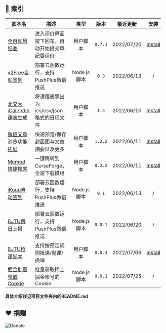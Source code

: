 ## 📌 索引

| 脚本名                                                       | 描述                                         |    类型     |  版本   | 最近更新   |                             安装                             |
| ------------------------------------------------------------ | -------------------------------------------- | :---------: | :-----: | ---------- | :----------------------------------------------------------: |
| [全自动风纪委](./src/BiliAutoJudgement)                      | 进入评价界面按下回车，自动开始提交风纪委评价 |  用户脚本   |  `0.7.1`  | 2022/07/20 | [Install](https://fastly.jsdelivr.net/gh/ZiuChen/userscript@main/src/BiliAutoJudgement/bili-auto-judgement.user.js) |
| [v2Free自动签到](./src/v2FreeAutoCheckIn)                    | 部署云函数运行，支持PushPlus微信推送         | Node.js脚本 |  `0.3`  | 2022/06/13 |                              /                               |
| [北交大iCalender课表生成](./src/BJTU-Schedule-ics-csvGenerator) | 将课程表导出为ics/csv/json格式的日程文件     |  用户脚本   |  `1.5`  | 2022/06/10 | [Install](https://fastly.jsdelivr.net/gh/ZiuChen/userscript@main/src/BJTU-Schedule-ics-csvGenerator/generator.js) |
| [微信文章浏览功能拓展](./src/WeChatArticleEX)                | 快速预览/保存封面图与文章摘要以及更多        |  用户脚本   | `1.2.2` | 2022/06/11 | [Install](https://fastly.jsdelivr.net/gh/ZiuChen/userscript@main/src/WeChatArticleEX/userscript.user.js) |
| [Mcmod快捷搜索](./src/McmodQuickSearch)                      | 一键跳转到CurseForge，全速下载模组           |  用户脚本   | `0.2.2` | 2022/06/11 | [Install](https://fastly.jsdelivr.net/gh/ZiuChen/userscript@main/src/McmodQuickSearch/userscript.user.js) |
| [iKuuu自动签到](./src/iKuuuCheckIn)                          | 部署云函数运行，支持PushPlus微信推送         | Node.js脚本 |  `0.1`  | 2022/06/13 |                              /                               |
| [BJTU每日上报](./src/BJTUDailyReport)                        | 部署云函数运行，支持PushPlus微信推送         | Node.js脚本 | `0.0.1` | 2022/06/20 |                              /                               |
| [BJTU抢课脚本](./src/BJTUCourse)                             | 支持按预定规则抢课/抛课/换课                 |  用户脚本   | `0.0.3` | 2022/07/06 | [Install](https://fastly.jsdelivr.net/gh/ZiuChen/userscript@main/src/BJTUCourse/userscript.user.js) |
| [掘金批量获取Cookie](./src\JuejinCookie\README.md) | 批量获取稀土掘金账号的Cookie | Node.js脚本 | `0.0.1` | 2022/07/25 | / |

**具体介绍详见项目文件夹内的README.md**

## ❤ 捐赠

![Donate](https://fastly.jsdelivr.net/gh/ZiuChen/NO-FLASH-Upload@master/doc/img/Buy%20me%20a%20coffee.png)

